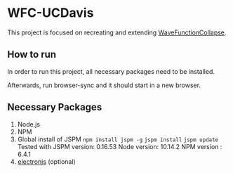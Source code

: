 # WFC-UCDavis
This project is focused on recreating and extending [WaveFunctionCollapse](https://github.com/mxgmn/WaveFunctionCollapse).

## How to run
In order to run this project, all necessary packages need to be installed.

Afterwards, run browser-sync and it should start in a new browser.


## Necessary Packages
1. Node.js
2. NPM
3. Global install of JSPM
`npm install jspm -g`
`jspm install`
`jspm update`
Tested with JSPM version: 0.16.53 
            Node version: 10.14.2
            NPM version : 6.4.1
4. <a href="https://electronjs.org/docs/tutorial/installation">electronjs</a> (optional)
